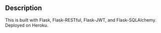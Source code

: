 ## Description

This is built with Flask, Flask-RESTful, Flask-JWT, and Flask-SQLAlchemy.
Deployed on Heroku.
